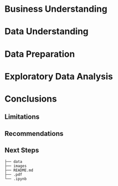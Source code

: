 # Business Understanding

# Data Understanding

# Data Preparation

# Exploratory Data Analysis

# Conclusions

## Limitations

## Recommendations

## Next Steps

```
├── data
├── images
├── README.md
├── .pdf
└── .ipynb
```
